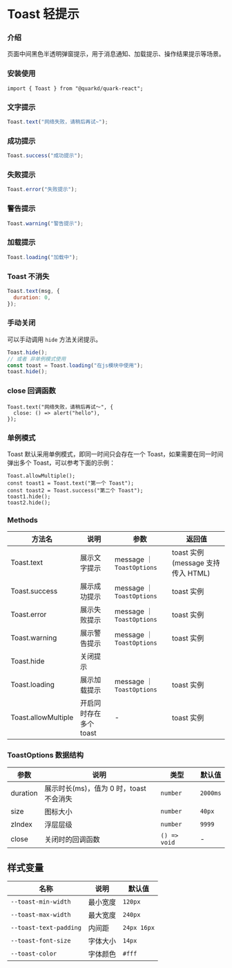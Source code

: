 # Toast 轻提示

### 介绍

页面中间黑色半透明弹窗提示，用于消息通知、加载提示、操作结果提示等场景。

### 安装使用

```tsx
import { Toast } from "@quarkd/quark-react";
```

### 文字提示

```javascript
Toast.text("网络失败，请稍后再试~");
```

### 成功提示

```javascript
Toast.success("成功提示");
```

### 失败提示

```javascript
Toast.error("失败提示");
```

### 警告提示

```javascript
Toast.warning("警告提示");
```

### 加载提示

```javascript
Toast.loading("加载中");
```

### Toast 不消失

```javascript
Toast.text(msg, {
  duration: 0,
});
```

### 手动关闭

可以手动调用 `hide` 方法关闭提示。

```js
Toast.hide();
// 或者 非单例模式使用
const toast = Toast.loading("在js模块中使用");
toast.hide();
```

### close 回调函数

```tsx
Toast.text("网络失败，请稍后再试～", {
  close: () => alert("hello"),
});
```

### 单例模式

Toast 默认采用单例模式，即同一时间只会存在一个 Toast，如果需要在同一时间弹出多个 Toast，可以参考下面的示例：

```tsx
Toast.allowMultiple();
const toast1 = Toast.text("第一个 Toast");
const toast2 = Toast.success("第二个 Toast");
toast1.hide();
toast2.hide();
```

### Methods

| 方法名              | 说明                   | 参数                      | 返回值                            |
| ------------------- | ---------------------- | ------------------------- | --------------------------------- |
| Toast.text          | 展示文字提示           | message ｜ `ToastOptions` | toast 实例(message 支持传入 HTML) |
| Toast.success       | 展示成功提示           | message ｜ `ToastOptions` | toast 实例                        |
| Toast.error         | 展示失败提示           | message ｜ `ToastOptions` | toast 实例                        |
| Toast.warning       | 展示警告提示           | message ｜ `ToastOptions` | toast 实例                        |
| Toast.hide          | 关闭提示               |                           |                                   |
| Toast.loading       | 展示加载提示           | message ｜ `ToastOptions` | toast 实例                        |
| Toast.allowMultiple | 开启同时存在多个 toast | -                         | toast 实例                        |

### ToastOptions 数据结构

| 参数     | 说明                                    | 类型       | 默认值   |
| -------- | --------------------------------------- | ---------- | -------- |
| duration | 展示时长(ms)，值为 0 时，toast 不会消失 | `number`   | `2000ms` |
| size     | 图标大小                                | `number`  | `40px`   |
| zIndex   | 浮层层级                                | `number`   | `9999`   |
| close    | 关闭时的回调函数                        | `() => void` | -        |

## 样式变量

| 名称                   | 说明     | 默认值      |
| ---------------------- | -------- | ----------- |
| `--toast-min-width`    | 最小宽度 | `120px`     |
| `--toast-max-width`    | 最大宽度 | `240px`     |
| `--toast-text-padding` | 内间距   | `24px 16px` |
| `--toast-font-size`    | 字体大小 | `14px`      |
| `--toast-color`        | 字体颜色 | `#fff`      |
